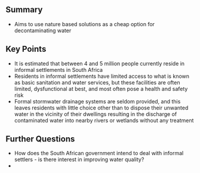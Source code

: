 
## Summary

- Aims to use nature based solutions as a cheap option for decontaminating water

## Key Points

- It is estimated that between 4 and 5 million people currently reside in informal settlements in South Africa
- Residents in informal settlements have limited access to what is known as basic sanitation and water services, but these facilities are often limited, dysfunctional at best, and most often pose a health and safety risk
- Formal stormwater drainage systems are seldom provided, and this leaves residents with little choice other than to dispose their unwanted water in the vicinity of their dwellings resulting in the discharge of contaminated water into nearby rivers or wetlands without any treatment

## Further Questions

- How does the South African government intend to deal with informal settlers - is there interest in improving water quality?
- 